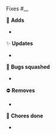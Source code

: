 Fixes #\_\_

🥳 **Adds**

-

✨ **Updates**

-

🐞 **Bugs squashed**

-

⛔️ **Removes**

-

🧹 **Chores done**

-
